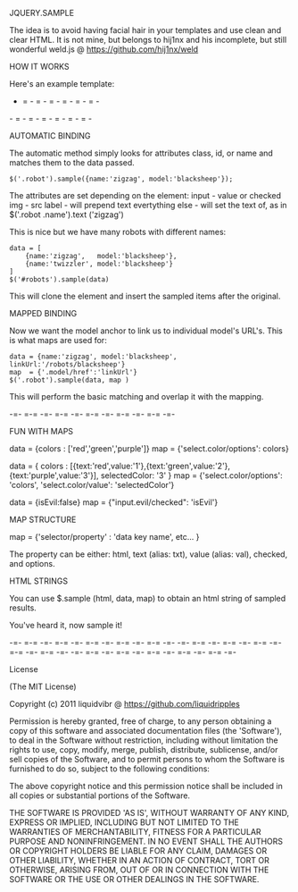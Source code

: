 JQUERY.SAMPLE

The idea is to avoid having facial hair in your templates and use clean and clear HTML. It is not mine, but belongs to hij1nx and his incomplete, but still wonderful weld.js @ https://github.com/hij1nx/weld

HOW IT WORKS

Here's an example template:

- = - = - = - = - = - = -
<div id='robots'>
  <div class='robot'>
     <span class='name'></span> 
     <a href='/robots' class='model'></a>
  </div>
</div>
- = - = - = - = - = - = -


AUTOMATIC BINDING

The automatic method simply looks for attributes class, id, or name and matches them to the data passed.

    $('.robot').sample({name:'zigzag', model:'blacksheep'});

The attributes are set depending on the element:
input - value or checked
img - src
label - will prepend text
evertything else - will set the text of, as in $('.robot .name').text ('zigzag')


This is nice but we have many robots with different names:

    data = [
        {name:'zigzag',   model:'blacksheep'}, 
        {name:'twizzler', model:'blacksheep'}
    ]
    $('#robots').sample(data)

This will clone the element and insert the sampled items after the original.



MAPPED BINDING

Now we want the model anchor to link us to individual model's URL's. This is what maps are used for:

    data = {name:'zigzag', model:'blacksheep', linkUrl:'/robots/blacksheep'}
    map  = {'.model/href':'linkUrl'}
    $('.robot').sample(data, map )

This will perform the basic matching and overlap it with the mapping.

 -=- =-= -=- =-= -=- =-= -=- =-= -=- =-= -=-

FUN WITH MAPS

data = {colors : ['red','green','purple']} 
map  = {'select.color/options': colors}

data = { colors : [{text:'red',value:'1'},{text:'green',value:'2'},{text:'purple',value:'3'}], selectedColor: '3' } 
map  = {'select.color/options': 'colors', 'select.color/value': 'selectedColor'}

data = {isEvil:false}
map = {"input.evil/checked": 'isEvil'}



MAP STRUCTURE

map = {'selector/property' : 'data key name', etc... }

The property can be either: html, text (alias: txt), value (alias: val), checked, and options.


HTML STRINGS

You can use $.sample (html, data, map) to obtain an html string of sampled results.

You've heard it, now sample it!


 -=- =-= -=- =-= -=- =-= -=- =-= -=- =-= -=-
 -=- =-= -=- =-= -=- =-= -=- =-= -=- =-= -=-
 -=- =-= -=- =-= -=- =-= -=- =-= -=- =-= -=-

License

(The MIT License)

Copyright (c) 2011 liquidvibr @ https://github.com/liquidripples

Permission is hereby granted, free of charge, to any person obtaining a copy of this software and associated documentation files (the 'Software'), to deal in the Software without restriction, including without limitation the rights to use, copy, modify, merge, publish, distribute, sublicense, and/or sell copies of the Software, and to permit persons to whom the Software is furnished to do so, subject to the following conditions:

The above copyright notice and this permission notice shall be included in all copies or substantial portions of the Software.

THE SOFTWARE IS PROVIDED 'AS IS', WITHOUT WARRANTY OF ANY KIND, EXPRESS OR IMPLIED, INCLUDING BUT NOT LIMITED TO THE WARRANTIES OF MERCHANTABILITY, FITNESS FOR A PARTICULAR PURPOSE AND NONINFRINGEMENT. IN NO EVENT SHALL THE AUTHORS OR COPYRIGHT HOLDERS BE LIABLE FOR ANY CLAIM, DAMAGES OR OTHER LIABILITY, WHETHER IN AN ACTION OF CONTRACT, TORT OR OTHERWISE, ARISING FROM, OUT OF OR IN CONNECTION WITH THE SOFTWARE OR THE USE OR OTHER DEALINGS IN THE SOFTWARE.





